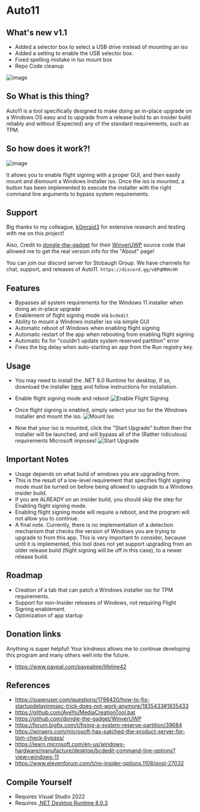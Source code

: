 # Auto11

## What's new v1.1
+ Added a selector box to select a USB drive instead of mounting an iso
+ Added a setting to enable the USB selector box.
+ Fixed spelling mistake in Iso mount box
+ Repo Code cleanup

![image](https://github.com/mastercodeon314/Auto11/assets/78676320/bb67e3c0-ed8f-45d0-9f9a-1b80971ff0a0)

## So What is this thing?
Auto11 is a tool specifically designed to make doing an in-place upgrade on a Windows OS easy and to upgrade from a release build to an insider build reliably and without (Expected) any of the standard requirements, such as TPM.

## So how does it work?!

![image](https://github.com/mastercodeon314/Auto11/assets/78676320/858f7076-39ae-429b-97e9-1b7cfb729d2d)

It allows you to enable flight signing with a proper GUI, and then easily mount and dismount a Windows Installer iso.
Once the iso is mounted, a button has been implemented to execute the installer with the right command line arguments to bypass system requirements. 

## Support
Big thanks to my colleague, [k0mraid3](https://github.com/k0mraid3) for extensive research and testing with me on this project!

Also, Credit to [dongle-the-gadget](https://github.com/dongle-the-gadget) for their [WinverUWP](https://github.com/dongle-the-gadget/WinverUWP) source code that allowed me to get the real version info for the "About" page!

You can join our discord server for Stobaugh Group.
We have channels for chat, support, and releases of Auto11.
```https://discord.gg/v8PqMRHcHh```

## Features
- Bypasses all system requirements for the Windows 11 installer when doing an in-place upgrade
- Enablement of flight signing mode via ```bcdedit```
- Ability to mount a Windows installer iso via simple GUI
- Automatic reboot of Windows when enabling flight signing
- Automatic restart of the app when rebooting from enabling flight signing
- Automatic fix for "couldn’t update system reserved partition" error
- Fixes the big delay when auto-starting an app from the Run registry key.

## Usage
- You may need to install the .NET 8.0 Runtime for desktop, if so, download the installer [here](https://dotnet.microsoft.com/en-us/download/dotnet/thank-you/runtime-desktop-8.0.3-windows-x64-installer) and follow instructions for installation.

- Enable flight signing mode and reboot
  ![Enable Flight Signing](https://github.com/mastercodeon314/Auto11/assets/78676320/ba964fda-8148-4250-9a4f-eec3db539621)
  
- Once flight signing is enabled, simply select your iso for the Windows installer and mount the iso.
  ![Mount Iso](https://github.com/mastercodeon314/Auto11/assets/78676320/081a4a14-b877-481c-bed7-8d5386ff19a8)

- Now that your iso is mounted, click the "Start Upgrade" button then the installer will be launched, and will bypass all of the (Rather ridiculous) requirements Microsoft imposes!
  ![Start Upgrade](https://github.com/mastercodeon314/Auto11/assets/78676320/950c7f64-7846-402b-839f-09f2176e7fba)

## Important Notes
- Usage depends on what build of windows you are upgrading from.
- This is the result of a low-level requirement that specifies flight signing mode must be turned on before being allowed to upgrade to a Windows insider build.
- If you are ALREADY on an insider build, you should skip the step for Enabling flight signing mode. 
- Enabling flight signing mode will require a reboot, and the program will not allow you to continue. 
- A final note. Currently, there is no implementation of a detection mechanism that checks the version of Windows you are trying to upgrade to from this app. 
  This is very important to consider, because until it is implemented, this tool does not yet support upgrading from an older release build (flight signing will be off in this case), to a newer release build.

## Roadmap
- Creation of a tab that can patch a Windows installer iso for TPM requirements.
- Support for non-Insider releases of Windows, not requiring Flight Signing enablement.
- Optimization of app startup

## Donation links
Anything is super helpful! Your kindness allows me to continue developing this program and many others well into the future.
- https://www.paypal.com/paypalme/lifeline42

## References
- https://superuser.com/questions/1799420/how-to-fix-startupdelayinmsec-trick-does-not-work-anymore/1835433#1835433
- https://github.com/AveYo/MediaCreationTool.bat
- https://github.com/dongle-the-gadget/WinverUWP
- https://forum.bigfix.com/t/fixing-a-system-reserve-partition/39684
- https://winaero.com/microsoft-has-patched-the-product-server-for-tpm-check-bypass/
- https://learn.microsoft.com/en-us/windows-hardware/manufacture/desktop/bcdedit-command-line-options?view=windows-11
- https://www.elevenforum.com/t/no-insider-options.1108/post-27032

## Compile Yourself
- Requires Visual Studio 2022
- Requires [.NET Desktop Runtime 8.0.3](https://dotnet.microsoft.com/en-us/download/dotnet/thank-you/runtime-desktop-8.0.3-windows-x64-installer)
